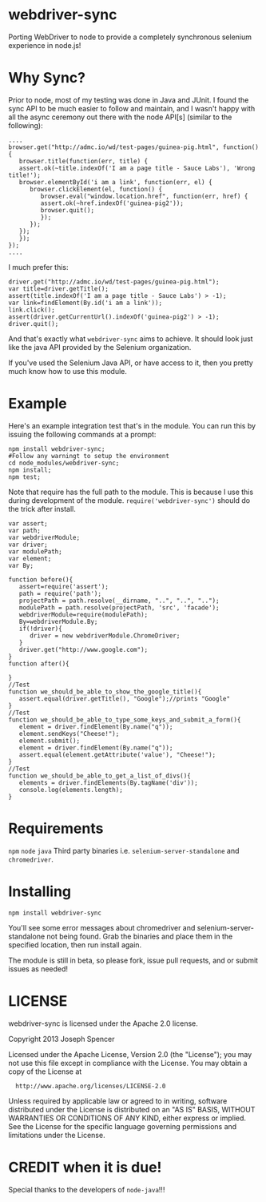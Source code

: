 webdriver-sync
==============

Porting WebDriver to node to provide a completely synchronous selenium
experience in node.js!

Why Sync?
==============
Prior to node, most of my testing was done in Java and JUnit.  I found the sync
API to be much easier to follow and maintain, and I wasn't happy with all the
async ceremony out there with the node API[s] (similar to the following):

``````
....
browser.get("http://admc.io/wd/test-pages/guinea-pig.html", function() {
   browser.title(function(err, title) {
   assert.ok(~title.indexOf('I am a page title - Sauce Labs'), 'Wrong title!');
   browser.elementById('i am a link', function(err, el) {
      browser.clickElement(el, function() {
         browser.eval("window.location.href", function(err, href) {
         assert.ok(~href.indexOf('guinea-pig2'));
         browser.quit();
         });
      });
   });
   });
});
....
``````

I much prefer this:

``````
driver.get("http://admc.io/wd/test-pages/guinea-pig.html");
var title=driver.getTitle();
assert(title.indexOf('I am a page title - Sauce Labs') > -1);
var link=findElement(By.id('i am a link'));
link.click();
assert(driver.getCurrentUrl().indexOf('guinea-pig2') > -1);
driver.quit();
``````

And that's exactly what `webdriver-sync` aims to achieve.  It should look just
like the java API provided by the Selenium organization.

If you've used the Selenium Java API, or have access to it, then you pretty
much know how to use this module.

Example
==============
Here's an example integration test that's in the module.  You can run this by
issuing the following commands at a prompt:
``````
npm install webdriver-sync;
#Follow any warningt to setup the environment
cd node_modules/webdriver-sync;
npm install;
npm test;
``````

Note that require has the full path to the module.  This is because I use this
during development of the module.  `require('webdriver-sync')` should do the
trick after install.

``````
var assert;
var path;
var webdriverModule;
var driver;
var modulePath;
var element;
var By;

function before(){
   assert=require('assert');
   path = require('path');
   projectPath = path.resolve(__dirname, "..", "..", "..");
   modulePath = path.resolve(projectPath, 'src', 'facade');
   webdriverModule=require(modulePath);
   By=webdriverModule.By;
   if(!driver){
      driver = new webdriverModule.ChromeDriver;
   }
   driver.get("http://www.google.com");
}
function after(){

}
//Test
function we_should_be_able_to_show_the_google_title(){
   assert.equal(driver.getTitle(), "Google");//prints "Google"
}
//Test
function we_should_be_able_to_type_some_keys_and_submit_a_form(){
   element = driver.findElement(By.name("q"));
   element.sendKeys("Cheese!");
   element.submit();
   element = driver.findElement(By.name("q"));
   assert.equal(element.getAttribute('value'), "Cheese!");
}
//Test
function we_should_be_able_to_get_a_list_of_divs(){
   elements = driver.findElements(By.tagName('div'));
   console.log(elements.length);
}
``````

Requirements
=============
`npm` `node` `java`
Third party binaries i.e. `selenium-server-standalone` and `chromedriver`.

Installing
==============
`npm install webdriver-sync`

You'll see some error messages about chromedriver and selenium-server-standalone
not being found.  Grab the binaries and place them in the specified location,
then run install again.

The module is still in beta, so please fork, issue pull requests, and or submit
issues as needed!

LICENSE
=============
webdriver-sync is licensed under the Apache 2.0 license.

Copyright 2013 Joseph Spencer

Licensed under the Apache License, Version 2.0 (the "License");
you may not use this file except in compliance with the License.
You may obtain a copy of the License at

      http://www.apache.org/licenses/LICENSE-2.0

Unless required by applicable law or agreed to in writing, software
distributed under the License is distributed on an "AS IS" BASIS,
WITHOUT WARRANTIES OR CONDITIONS OF ANY KIND, either express or implied.
See the License for the specific language governing permissions and
limitations under the License.

CREDIT when it is due!
============
Special thanks to the developers of `node-java`!!!